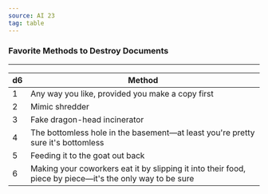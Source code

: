 ```yaml
---
source: AI 23
tag: table
---
```


### Favorite Methods to Destroy Documents
---
|d6|Method|
|----|------------|
|1|Any way you like, provided you make a copy first|
|2|Mimic shredder|
|3|Fake dragon-head incinerator|
|4|The bottomless hole in the basement—at least you're pretty sure it's bottomless|
|5|Feeding it to the goat out back|
|6|Making your coworkers eat it by slipping it into their food, piece by piece—it's the only way to be sure|
